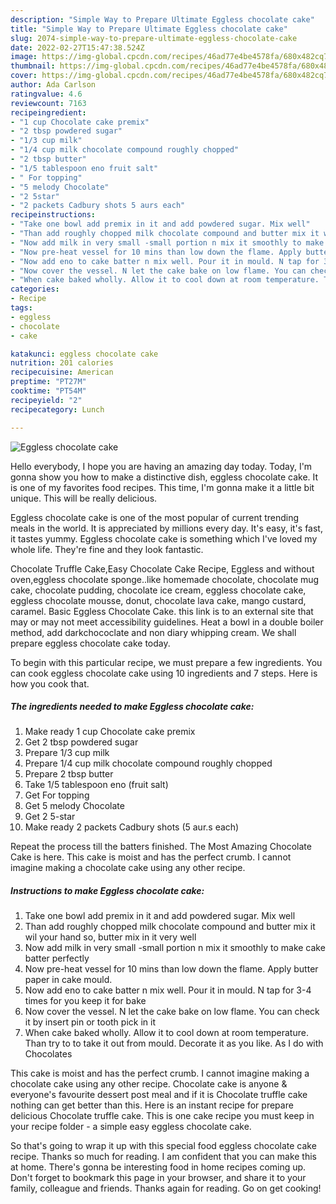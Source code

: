 ```yaml
---
description: "Simple Way to Prepare Ultimate Eggless chocolate cake"
title: "Simple Way to Prepare Ultimate Eggless chocolate cake"
slug: 2074-simple-way-to-prepare-ultimate-eggless-chocolate-cake
date: 2022-02-27T15:47:38.524Z
image: https://img-global.cpcdn.com/recipes/46ad77e4be4578fa/680x482cq70/eggless-chocolate-cake-recipe-main-photo.jpg
thumbnail: https://img-global.cpcdn.com/recipes/46ad77e4be4578fa/680x482cq70/eggless-chocolate-cake-recipe-main-photo.jpg
cover: https://img-global.cpcdn.com/recipes/46ad77e4be4578fa/680x482cq70/eggless-chocolate-cake-recipe-main-photo.jpg
author: Ada Carlson
ratingvalue: 4.6
reviewcount: 7163
recipeingredient:
- "1 cup Chocolate cake premix"
- "2 tbsp powdered sugar"
- "1/3 cup milk"
- "1/4 cup milk chocolate compound roughly chopped"
- "2 tbsp butter"
- "1/5 tablespoon eno fruit salt"
- " For topping"
- "5 melody Chocolate"
- "2 5star"
- "2 packets Cadbury shots 5 aurs each"
recipeinstructions:
- "Take one bowl add premix in it and add powdered sugar. Mix well"
- "Than add roughly chopped milk chocolate compound and butter mix it wil your hand so, butter mix in it very well"
- "Now add milk in very small -small portion n mix it smoothly to make cake batter perfectly"
- "Now pre-heat vessel for 10 mins than low down the flame. Apply butter paper in cake mould."
- "Now add eno to cake batter n mix well. Pour it in mould. N tap for 3-4 times for you keep it for bake"
- "Now cover the vessel. N let the cake bake on low flame. You can check it by insert pin or tooth pick in it"
- "When cake baked wholly. Allow it to cool down at room temperature. Than try to to take it out from mould. Decorate it as you like. As I do with Chocolates"
categories:
- Recipe
tags:
- eggless
- chocolate
- cake

katakunci: eggless chocolate cake 
nutrition: 201 calories
recipecuisine: American
preptime: "PT27M"
cooktime: "PT54M"
recipeyield: "2"
recipecategory: Lunch

---
```



![Eggless chocolate cake](https://img-global.cpcdn.com/recipes/46ad77e4be4578fa/680x482cq70/eggless-chocolate-cake-recipe-main-photo.jpg)

Hello everybody, I hope you are having an amazing day today. Today, I'm gonna show you how to make a distinctive dish, eggless chocolate cake. It is one of my favorites food recipes. This time, I'm gonna make it a little bit unique. This will be really delicious.

Eggless chocolate cake is one of the most popular of current trending meals in the world. It is appreciated by millions every day. It's easy, it's fast, it tastes yummy. Eggless chocolate cake is something which I've loved my whole life. They're fine and they look fantastic.

Chocolate Truffle Cake,Easy Chocolate Cake Recipe, Eggless and without oven,eggless chocolate sponge..like homemade chocolate, chocolate mug cake, chocolate pudding, chocolate ice cream, eggless chocolate cake, eggless chocolate mousse, donut, chocolate lava cake, mango custard, caramel. Basic Eggless Chocolate Cake. this link is to an external site that may or may not meet accessibility guidelines. Heat a bowl in a double boiler method, add darkchococlate and non diary whipping cream. We shall prepare eggless chocolate cake today.


To begin with this particular recipe, we must prepare a few ingredients. You can cook eggless chocolate cake using 10 ingredients and 7 steps. Here is how you cook that.

<!--inarticleads1-->

##### The ingredients needed to make Eggless chocolate cake:

1. Make ready 1 cup Chocolate cake premix
1. Get 2 tbsp powdered sugar
1. Prepare 1/3 cup milk
1. Prepare 1/4 cup milk chocolate compound roughly chopped
1. Prepare 2 tbsp butter
1. Take 1/5 tablespoon eno (fruit salt)
1. Get  For topping
1. Get 5 melody Chocolate
1. Get 2 5-star
1. Make ready 2 packets Cadbury shots (5 aur.s each)


Repeat the process till the batters finished. The Most Amazing Chocolate Cake is here. This cake is moist and has the perfect crumb. I cannot imagine making a chocolate cake using any other recipe. 

<!--inarticleads2-->

##### Instructions to make Eggless chocolate cake:

1. Take one bowl add premix in it and add powdered sugar. Mix well
1. Than add roughly chopped milk chocolate compound and butter mix it wil your hand so, butter mix in it very well
1. Now add milk in very small -small portion n mix it smoothly to make cake batter perfectly
1. Now pre-heat vessel for 10 mins than low down the flame. Apply butter paper in cake mould.
1. Now add eno to cake batter n mix well. Pour it in mould. N tap for 3-4 times for you keep it for bake
1. Now cover the vessel. N let the cake bake on low flame. You can check it by insert pin or tooth pick in it
1. When cake baked wholly. Allow it to cool down at room temperature. Than try to to take it out from mould. Decorate it as you like. As I do with Chocolates


This cake is moist and has the perfect crumb. I cannot imagine making a chocolate cake using any other recipe. Chocolate cake is anyone & everyone's favourite dessert post meal and if it is Chocolate truffle cake nothing can get better than this. Here is an instant recipe for prepare delicious Chocolate truffle cake. This is one cake recipe you must keep in your recipe folder - a simple easy eggless chocolate cake. 

So that's going to wrap it up with this special food eggless chocolate cake recipe. Thanks so much for reading. I am confident that you can make this at home. There's gonna be interesting food in home recipes coming up. Don't forget to bookmark this page in your browser, and share it to your family, colleague and friends. Thanks again for reading. Go on get cooking!
